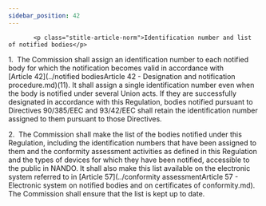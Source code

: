 ```yaml
---
sidebar_position: 42
---
```

           <p class="stitle-article-norm">Identification number and list of notified bodies</p>
   <p class="norm">1.&nbsp;&nbsp;The Commission shall assign an 
identification number to each notified body for which the notification 
becomes valid in accordance with [Article&nbsp;42](../notified bodiesArticle 42 - Designation and notification procedure.md)(11). It shall assign a 
single identification number even when the body is notified under 
several Union acts. If they are successfully designated in accordance 
with this Regulation, bodies notified pursuant to 
Directives&nbsp;90/385/EEC and 93/42/EEC shall retain the identification
 number assigned to them pursuant to those Directives.</p>
   <p class="norm">2.&nbsp;&nbsp;The Commission shall make the list of 
the bodies notified under this Regulation, including the identification 
numbers that have been assigned to them and the conformity assessment 
activities as defined in this Regulation and the types of devices for 
which they have been notified, accessible to the public in NANDO. It 
shall also make this list available on the electronic system referred to
 in [Article&nbsp;57](../conformity assessmentArticle 57 - Electronic system on notified bodies and on certificates of conformity.md). The Commission shall ensure that the list is kept 
up to date.</p>